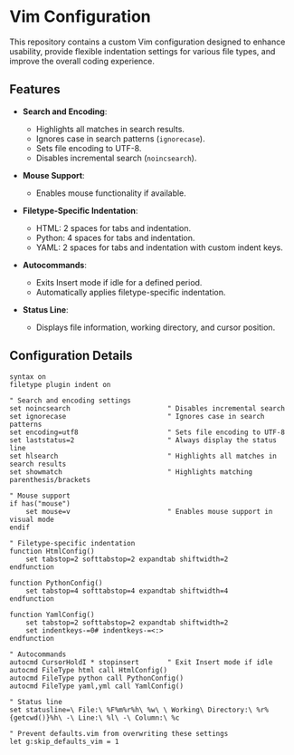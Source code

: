 # Vim Configuration

This repository contains a custom Vim configuration designed to enhance usability, provide flexible indentation settings for various file types, and improve the overall coding experience.

## Features

- **Search and Encoding**:
  - Highlights all matches in search results.
  - Ignores case in search patterns (`ignorecase`).
  - Sets file encoding to UTF-8.
  - Disables incremental search (`noincsearch`).

- **Mouse Support**:
  - Enables mouse functionality if available.

- **Filetype-Specific Indentation**:
  - HTML: 2 spaces for tabs and indentation.
  - Python: 4 spaces for tabs and indentation.
  - YAML: 2 spaces for tabs and indentation with custom indent keys.

- **Autocommands**:
  - Exits Insert mode if idle for a defined period.
  - Automatically applies filetype-specific indentation.

- **Status Line**:
  - Displays file information, working directory, and cursor position.

## Configuration Details

```vim
syntax on
filetype plugin indent on

" Search and encoding settings
set noincsearch                        " Disables incremental search
set ignorecase                         " Ignores case in search patterns
set encoding=utf8                      " Sets file encoding to UTF-8
set laststatus=2                       " Always display the status line
set hlsearch                           " Highlights all matches in search results
set showmatch                          " Highlights matching parenthesis/brackets

" Mouse support
if has("mouse")
    set mouse=v                        " Enables mouse support in visual mode
endif

" Filetype-specific indentation
function HtmlConfig()
    set tabstop=2 softtabstop=2 expandtab shiftwidth=2
endfunction

function PythonConfig()
    set tabstop=4 softtabstop=4 expandtab shiftwidth=4
endfunction

function YamlConfig()
    set tabstop=2 softtabstop=2 expandtab shiftwidth=2
    set indentkeys-=0# indentkeys-=<:>
endfunction

" Autocommands
autocmd CursorHoldI * stopinsert       " Exit Insert mode if idle
autocmd FileType html call HtmlConfig()
autocmd FileType python call PythonConfig()
autocmd FileType yaml,yml call YamlConfig()

" Status line
set statusline=\ File:\ %F%m%r%h\ %w\ \ Working\ Directory:\ %r%{getcwd()}%h\ -\ Line:\ %l\ -\ Column:\ %c

" Prevent defaults.vim from overwriting these settings
let g:skip_defaults_vim = 1
